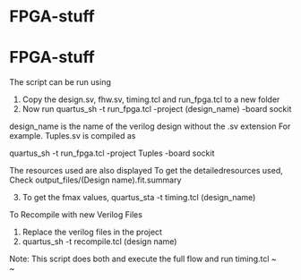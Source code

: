 # FPGA-stuff
# FPGA-stuff

The script can be run using
1) Copy the design.sv, fhw.sv, timing.tcl and run_fpga.tcl to a new folder
2) Now run
quartus_sh -t run_fpga.tcl -project (design_name) -board sockit

design_name is the name of the verilog design without the .sv extension For example. Tuples.sv is compiled as

quartus_sh -t run_fpga.tcl -project Tuples -board sockit

The resources used are also displayed
To get the detailedresources used, Check output_files/(Design name).fit.summary

3) To get the fmax values,
quartus_sta -t timing.tcl (design_name)

To Recompile with new Verilog Files

1) Replace the verilog files in the project
2) quartus_sh -t recompile.tcl (design name)

Note: This script does both and execute the full flow and run timing.tcl
~                                                                                                                                                                                                                    
~                                                                             
